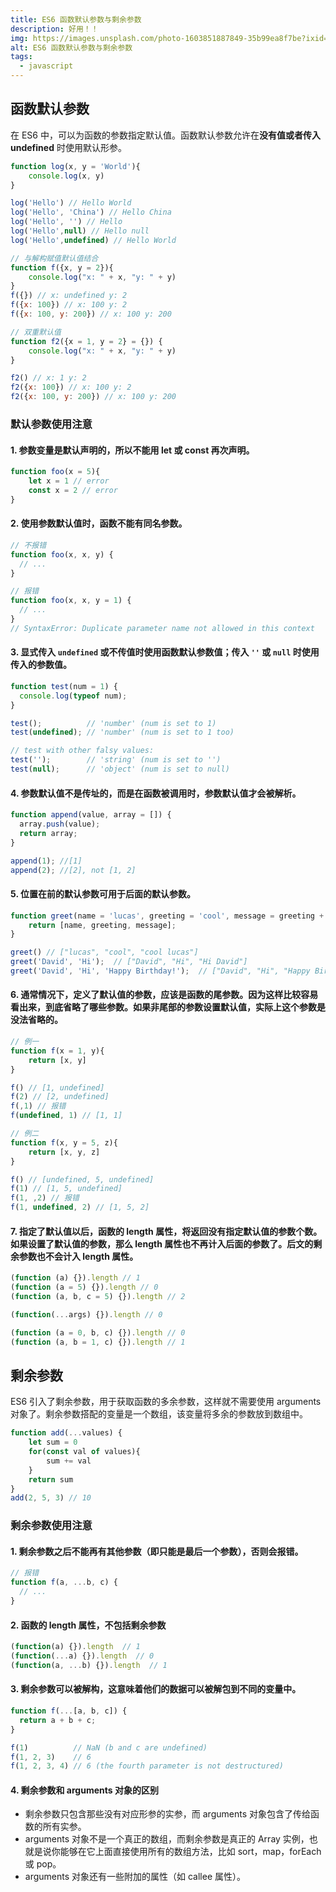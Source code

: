 ```yaml
---
title: ES6 函数默认参数与剩余参数
description: 好用！！
img: https://images.unsplash.com/photo-1603851887849-35b99ea8f7be?ixid=MnwxMjA3fDB8MHxzZWFyY2h8NDl8fHJlc3R8ZW58MHx8MHx8&ixlib=rb-1.2.1&auto=format&fit=crop&w=800&q=80
alt: ES6 函数默认参数与剩余参数
tags:
  - javascript
---
```

## 函数默认参数

在 ES6 中，可以为函数的参数指定默认值。函数默认参数允许在**没有值或者传入 undefined** 时使用默认形参。

```js
function log(x, y = 'World'){
    console.log(x, y)
}

log('Hello') // Hello World
log('Hello', 'China') // Hello China
log('Hello', '') // Hello
log('Hello',null) // Hello null
log('Hello',undefined) // Hello World

// 与解构赋值默认值结合
function f({x, y = 2}){
    console.log("x: " + x, "y: " + y)
}
f({}) // x: undefined y: 2
f({x: 100}) // x: 100 y: 2
f({x: 100, y: 200}) // x: 100 y: 200

// 双重默认值
function f2({x = 1, y = 2} = {}) {
    console.log("x: " + x, "y: " + y)
}

f2() // x: 1 y: 2
f2({x: 100}) // x: 100 y: 2
f2({x: 100, y: 200}) // x: 100 y: 200
```

### 默认参数使用注意

#### 1. 参数变量是默认声明的，所以不能用 let 或 const 再次声明。

```js
function foo(x = 5){
    let x = 1 // error
    const x = 2 // error
}
```

#### 2. 使用参数默认值时，函数不能有同名参数。

```js
// 不报错
function foo(x, x, y) {
  // ...
}

// 报错
function foo(x, x, y = 1) {
  // ...
}
// SyntaxError: Duplicate parameter name not allowed in this context
```

#### 3. 显式传入 `undefined` 或不传值时使用函数默认参数值；传入 `''` 或 `null` 时使用传入的参数值。

```js
function test(num = 1) {
  console.log(typeof num);
}

test();          // 'number' (num is set to 1)
test(undefined); // 'number' (num is set to 1 too)

// test with other falsy values:
test('');        // 'string' (num is set to '')
test(null);      // 'object' (num is set to null)
```

#### 4. **参数默认值不是传址的，而是在函数被调用时，参数默认值才会被解析。**

```js
function append(value, array = []) {
  array.push(value);
  return array;
}

append(1); //[1]
append(2); //[2], not [1, 2]
```

#### 5. 位置在前的默认参数可用于后面的默认参数。

```js
function greet(name = 'lucas', greeting = 'cool', message = greeting + ' ' + name) {
    return [name, greeting, message];
}

greet() // ["lucas", "cool", "cool lucas"]
greet('David', 'Hi');  // ["David", "Hi", "Hi David"]
greet('David', 'Hi', 'Happy Birthday!');  // ["David", "Hi", "Happy Birthday!"]
```

#### 6. 通常情况下，**定义了默认值的参数，应该是函数的尾参数**。因为这样比较容易看出来，到底省略了哪些参数。如果非尾部的参数设置默认值，实际上这个参数是没法省略的。

```js
// 例一
function f(x = 1, y){
    return [x, y]
}

f() // [1, undefined]
f(2) // [2, undefined]
f(,1) // 报错
f(undefined, 1) // [1, 1]

// 例二
function f(x, y = 5, z){
    return [x, y, z]
}

f() // [undefined, 5, undefined]
f(1) // [1, 5, undefined]
f(1, ,2) // 报错
f(1, undefined, 2) // [1, 5, 2]
```

#### 7. 指定了默认值以后，函数的 length 属性，将返回没有指定默认值的参数个数。如果设置了默认值的参数，那么 length 属性也不再计入后面的参数了。后文的剩余参数也不会计入 length 属性。

```js
(function (a) {}).length // 1
(function (a = 5) {}).length // 0
(function (a, b, c = 5) {}).length // 2

(function(...args) {}).length // 0

(function (a = 0, b, c) {}).length // 0
(function (a, b = 1, c) {}).length // 1
```

## 剩余参数

ES6 引入了剩余参数，用于获取函数的多余参数，这样就不需要使用 arguments 对象了。剩余参数搭配的变量是一个数组，该变量将多余的参数放到数组中。

```js
function add(...values) {
    let sum = 0
    for(const val of values){
        sum += val
    }
    return sum
}
add(2, 5, 3) // 10
```

### 剩余参数使用注意

#### 1. 剩余参数之后不能再有其他参数（即只能是最后一个参数），否则会报错。

```js
// 报错
function f(a, ...b, c) {
  // ...
}
```

#### 2. 函数的 length 属性，不包括剩余参数

```js
(function(a) {}).length  // 1
(function(...a) {}).length  // 0
(function(a, ...b) {}).length  // 1
```

#### 3. 剩余参数可以被解构，这意味着他们的数据可以被解包到不同的变量中。

```js
function f(...[a, b, c]) {
  return a + b + c;
}

f(1)          // NaN (b and c are undefined)
f(1, 2, 3)    // 6
f(1, 2, 3, 4) // 6 (the fourth parameter is not destructured)
```

#### 4. 剩余参数和 arguments 对象的区别

* 剩余参数只包含那些没有对应形参的实参，而 arguments 对象包含了传给函数的所有实参。
* arguments 对象不是一个真正的数组，而剩余参数是真正的 Array 实例，也就是说你能够在它上面直接使用所有的数组方法，比如 sort，map，forEach 或 pop。
* arguments 对象还有一些附加的属性（如 callee 属性）。